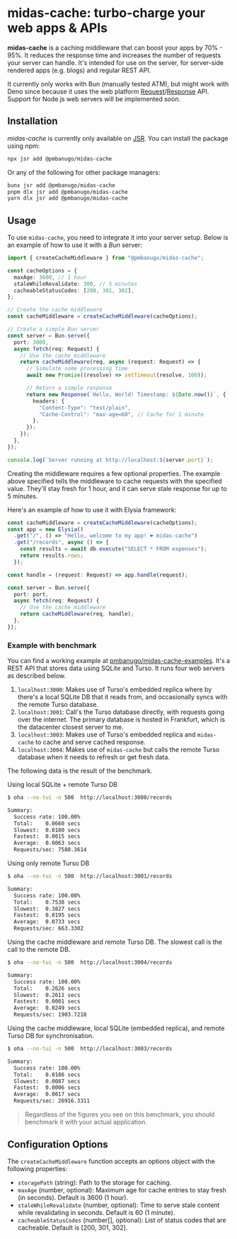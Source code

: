 # midas-cache: turbo-charge your web apps & APIs

**midas-cache** is a caching middleware that can boost your apps by 70% - 95%. It reduces the response time and increases the number of requests your server can handle. It's intended for use on the server, for server-side rendered apps (e.g. blogs) and regular REST API.

It currently only works with Bun (manually tested ATM), but might work with Deno since because it uses the web platform [Request](https://developer.mozilla.org/en-US/docs/Web/API/Request)/[Response](https://developer.mozilla.org/en-US/docs/Web/API/Response) API. Support for Node.js web servers will be implemented _soon_.

## Installation

_midas-cache_ is currently only available on [JSR](https://jsr.io/@pmbanugo/midas-cache). You can install the package using npm:

```sh
npx jsr add @pmbanugo/midas-cache
```

Or any of the following for other package managers:

```sh
bunx jsr add @pmbanugo/midas-cache
pnpm dlx jsr add @pmbanugo/midas-cache
yarn dlx jsr add @pmbanugo/midas-cache
```

## Usage

To use `midas-cache`, you need to integrate it into your server setup. Below is an example of how to use it with a _Bun_ server:

```typescript
import { createCacheMiddleware } from "@pmbanugo/midas-cache";

const cacheOptions = {
  maxAge: 3600, // 1 hour
  staleWhileRevalidate: 300, // 5 minutes
  cacheableStatusCodes: [200, 301, 302],
};

// Create the cache middleware
const cacheMiddleware = createCacheMiddleware(cacheOptions);

// Create a simple Bun server
const server = Bun.serve({
  port: 3000,
  async fetch(req: Request) {
    // Use the cache middleware
    return cacheMiddleware(req, async (request: Request) => {
      // Simulate some processing time
      await new Promise((resolve) => setTimeout(resolve, 100));

      // Return a simple response
      return new Response(`Hello, World! Timestamp: ${Date.now()}`, {
        headers: {
          "Content-Type": "text/plain",
          "Cache-Control": "max-age=60", // Cache for 1 minute
        },
      });
    });
  },
});

console.log(`Server running at http://localhost:${server.port}`);
```

Creating the middleware requires a few optional properties. The example above specified tells the middleware to cache requests with the specified value. They'll stay fresh for 1 hour, and it can serve stale response for up to 5 minutes.

Here's an example of how to use it with Elysia framework:

```typescript
const cacheMiddleware = createCacheMiddleware(cacheOptions);
const app = new Elysia()
  .get("/", () => "Hello, welcome to my app! ❤︎ midas-cache")
  .get("/records", async () => {
    const results = await db.execute("SELECT * FROM expenses");
    return results.rows;
  });

const handle = (request: Request) => app.handle(request);

const server = Bun.serve({
  port: port,
  async fetch(req: Request) {
    // Use the cache middleware
    return cacheMiddleware(req, handle);
  },
});
```

### Example with benchmark

You can find a working example at [pmbanugo/midas-cache-examples](https://github.com/pmbanugo/midas-cache-examples). It's a REST API that stores data using SQLite and Turso. It runs four web servers as described below.

1. `localhost:3000`: Makes use of Turso's embedded replica where by there's a local SQLite DB that it reads from, and occasionally syncs with the remote Turso database.
2. `localhost:3001`: Call's the Turso database directly, with requests going over the internet. The primary database is hosted in Frankfurt, which is the datacenter closest server to me.
3. `localhost:3003`: Makes use of Turso's embedded replica and `midas-cache` to cache and serve cached response.
4. `localhost:3004`: Makes use of `midas-cache` but calls the remote Turso database when it needs to refresh or get fresh data.

The following data is the result of the benchmark.

Using local SQLite + remote Turso DB

```sh
$ oha --no-tui -n 500  http://localhost:3000/records

Summary:
  Success rate:	100.00%
  Total:	0.0660 secs
  Slowest:	0.0180 secs
  Fastest:	0.0015 secs
  Average:	0.0063 secs
  Requests/sec:	7580.3614
```

Using only remote Turso DB

```sh
$ oha --no-tui -n 500  http://localhost:3001/records

Summary:
  Success rate:	100.00%
  Total:	0.7538 secs
  Slowest:	0.3827 secs
  Fastest:	0.0195 secs
  Average:	0.0733 secs
  Requests/sec:	663.3302
```

Using the cache middleware and remote Turso DB. The slowest call is the call to the remote DB.

```sh
$ oha --no-tui -n 500  http://localhost:3004/records

Summary:
  Success rate:	100.00%
  Total:	0.2626 secs
  Slowest:	0.2611 secs
  Fastest:	0.0001 secs
  Average:	0.0249 secs
  Requests/sec:	1903.7218
```

Using the cache middleware, local SQLite (embedded replica), and remote Turso DB for synchronisation.

```sh
$ oha --no-tui -n 500  http://localhost:3003/records

Summary:
  Success rate:	100.00%
  Total:	0.0186 secs
  Slowest:	0.0087 secs
  Fastest:	0.0006 secs
  Average:	0.0017 secs
  Requests/sec:	26916.3311
```

> Regardless of the figures you see on this benchmark, you should benchmark it with your actual application.

## Configuration Options

The `createCacheMiddleware` function accepts an options object with the following properties:

- `storagePath` (string): Path to the storage for caching.
- `maxAge` (number, optional): Maximum age for cache entries to stay fresh (in seconds). Default is 3600 (1 hour).
- `staleWhileRevalidate` (number, optional): Time to serve stale content while revalidating in seconds. Default is 60 (1 minute).
- `cacheableStatusCodes` (number[], optional): List of status codes that are cacheable. Default is [200, 301, 302].
